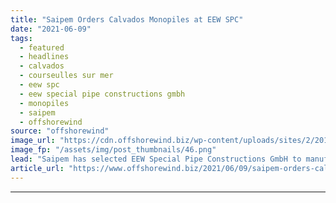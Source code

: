 ```yaml
---
title: "Saipem Orders Calvados Monopiles at EEW SPC"
date: "2021-06-09"
tags: 
  - featured
  - headlines
  - calvados
  - courseulles sur mer
  - eew spc
  - eew special pipe constructions gmbh
  - monopiles
  - saipem
  - offshorewind
source: "offshorewind"
image_url: "https://cdn.offshorewind.biz/wp-content/uploads/sites/2/2018/12/11091826/eew-spc-nets-kriegers-flak-monopiles-contract.png"
image_fp: "/assets/img/post_thumbnails/46.png"
lead: "Saipem has selected EEW Special Pipe Constructions GmbH to manufacture 64 monopile foundations at"
article_url: "https://www.offshorewind.biz/2021/06/09/saipem-orders-calvados-monopiles-at-eew-spc/"
---
```


---
